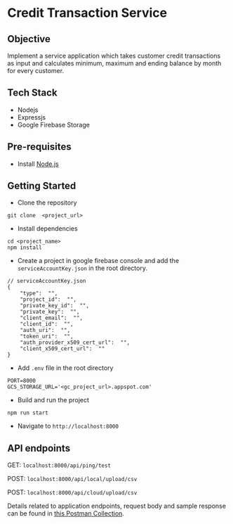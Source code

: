 # Credit Transaction Service

## Objective

Implement a service application which takes customer credit transactions as input and calculates minimum, maximum and ending balance by month for every customer.

## Tech Stack 
- Nodejs
- Expressjs
- Google Firebase Storage

## Pre-requisites
-   Install  [Node.js](https://nodejs.org/en/)


## Getting Started

-   Clone the repository
```
git clone  <project_url>

```
-   Install dependencies
```
cd <project_name>
npm install
```
- Create a project in google firebase console and add the `serviceAccountKey.json` in the root directory.
```
// serviceAccountKey.json
{
	"type":  "",
	"project_id":  "",
	"private_key_id":  "",
	"private_key":  "",
	"client_email":  "",
	"client_id":  "",
	"auth_uri":  "",
	"token_uri":  "",
	"auth_provider_x509_cert_url":  "",
	"client_x509_cert_url":  ""	
}
```
- Add `.env` file in the root directory
```
PORT=8000
GCS_STORAGE_URL='<gc_project_url>.appspot.com'
```
-   Build and run the project
```
npm run start
```

-   Navigate to  `http://localhost:8000`


## API endpoints

GET: `localhost:8000/api/ping/test`

POST: `localhost:8000/api/local/upload/csv`

POST: `localhost:8000/api/cloud/upload/csv`

Details related to application endpoints, request body and sample response can be found in [this Postman Collection](https://api.postman.com/collections/17353116-8feb9aba-6242-4787-89f0-a63d36a5d67a?access_key=PMAT-01GNCB5CR000T63FSSX273MWAY).